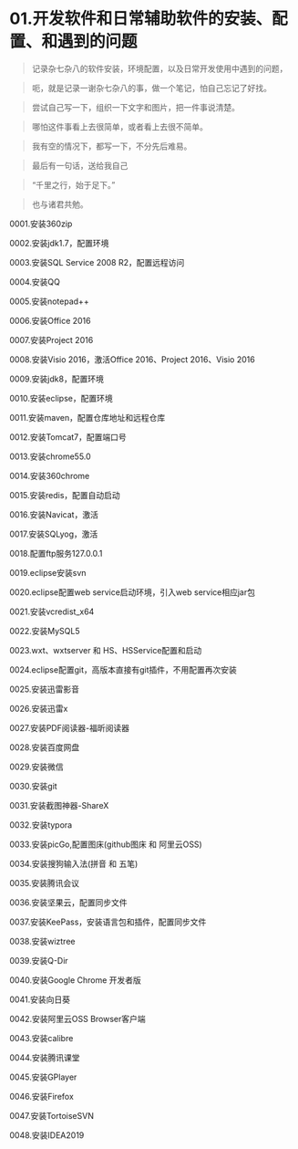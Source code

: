 # 01.开发软件和日常辅助软件的安装、配置、和遇到的问题

> 记录杂七杂八的软件安装，环境配置，以及日常开发使用中遇到的问题，
  
> 呃，就是记录一谢杂七杂八的事，做一个笔记，怕自己忘记了好找。
  
> 尝试自己写一下，组织一下文字和图片，把一件事说清楚。
  
> 哪怕这件事看上去很简单，或者看上去很不简单。
  
> 我有空的情况下，都写一下，不分先后难易。
  
> 最后有一句话，送给我自己
  
> “千里之行，始于足下。”
  
> 也与诸君共勉。
  

0001.安装360zip

0002.安装jdk1.7，配置环境

0003.安装SQL Service 2008 R2，配置远程访问

0004.安装QQ

0005.安装notepad++

0006.安装Office 2016

0007.安装Project 2016

0008.安装Visio 2016，激活Office 2016、Project 2016、Visio 2016

0009.安装jdk8，配置环境

0010.安装eclipse，配置环境

0011.安装maven，配置仓库地址和远程仓库

0012.安装Tomcat7，配置端口号

0013.安装chrome55.0

0014.安装360chrome

0015.安装redis，配置自动启动

0016.安装Navicat，激活

0017.安装SQLyog，激活

0018.配置ftp服务127.0.0.1

0019.eclipse安装svn

0020.eclipse配置web service启动环境，引入web service相应jar包

0021.安装vcredist_x64

0022.安装MySQL5

0023.wxt、wxtserver 和 HS、HSService配置和启动

0024.eclipse配置git，高版本直接有git插件，不用配置再次安装

0025.安装迅雷影音

0026.安装迅雷x

0027.安装PDF阅读器-福昕阅读器

0028.安装百度网盘

0029.安装微信

0030.安装git

0031.安装截图神器-ShareX

0032.安装typora

0033.安装picGo,配置图床(github图床 和 阿里云OSS)

0034.安装搜狗输入法(拼音 和 五笔)

0035.安装腾讯会议

0036.安装坚果云，配置同步文件

0037.安装KeePass，安装语言包和插件，配置同步文件

0038.安装wiztree

0039.安装Q-Dir

0040.安装Google Chrome 开发者版

0041.安装向日葵

0042.安装阿里云OSS Browser客户端

0043.安装calibre

0044.安装腾讯课堂

0045.安装GPlayer

0046.安装Firefox

0047.安装TortoiseSVN

0048.安装IDEA2019
